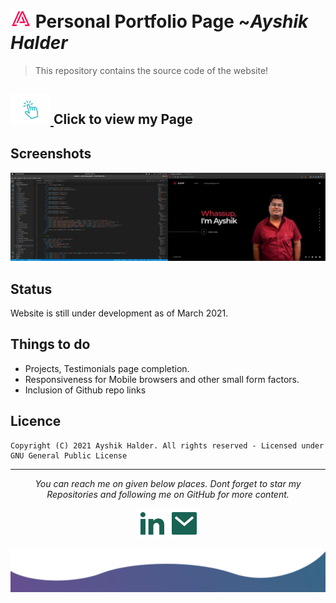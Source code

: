# <img src="images/html-icons/32touch-icon.png"> Personal Portfolio Page ~*Ayshik Halder*
> This repository contains the source code of the website!

## <a href="https://ayshik-halder.github.io/" rel="noreferrer" target="_blank"> <img src="images/html-icons/../click-here.gif" width=64 > </a> Click to view my Page


## Screenshots
![Example screenshot](./images/Preview.webp)
## Status
Website is still under development as of March 2021.
## Things to do
* Projects, Testimonials page completion.
* Responsiveness for Mobile browsers and other small form factors.
* Inclusion of Github repo links

## Licence
    Copyright (C) 2021 Ayshik Halder. All rights reserved - Licensed under GNU General Public License
    
<hr>
<p align="center">
  <i>You can reach me on given below places. Dont forget to star my Repositories and following me on GitHub for more content.</i>
  <p align="center">
    <a href="https://www.linkedin.com/in/ayshik-h-50aba0139/" rel="noreferrer" target="_blank" alt="Linkedin"><img src="images/linkedin-fill.svg" ></a>
    <a href="mailto:halderayshik@gmail.com" rel="noreferrer" target="_blank" alt="Contact me"><img src="images/mail-fill.svg"></a>
  </p>
  

<img src="images/bottom.svg" alt="bottom">